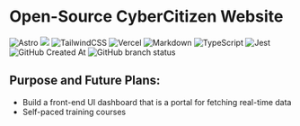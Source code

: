 # Open-Source CyberCitizen Website
  ![Astro](https://img.shields.io/badge/astro-%232C2052.svg?style=for-the-badge&logo=astro&logoColor=white)
<img src="https://img.shields.io/badge/next%20js-000000?style=for-the-badge&logo=nextdotjs&logoColor=white" />
![TailwindCSS](https://img.shields.io/badge/tailwindcss-%2338B2AC.svg?style=for-the-badge&logo=tailwind-css&logoColor=white)
![Vercel](https://img.shields.io/badge/vercel-%23000000.svg?style=for-the-badge&logo=vercel&logoColor=white)
![Markdown](https://img.shields.io/badge/markdown-%23000000.svg?style=for-the-badge&logo=markdown&logoColor=white)
![TypeScript](https://img.shields.io/badge/typescript-%23007ACC.svg?style=for-the-badge&logo=typescript&logoColor=white)
![Jest](https://img.shields.io/badge/-jest-%23C21325?style=for-the-badge&logo=jest&logoColor=white)
<br/>
![GitHub Created At](https://img.shields.io/github/created-at/sputnikOS/website)
![GitHub branch status](https://img.shields.io/github/checks-status/sputnikOS/website/main)

## Purpose and Future Plans: 
- Build a front-end UI dashboard that is a portal for fetching real-time data
- Self-paced training courses
